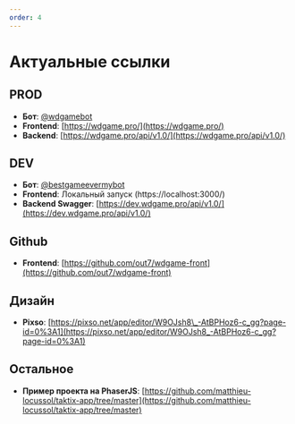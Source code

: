```yaml
---
order: 4
---
```


# Актуальные ссылки

## PROD

- **Бот**: [@wdgamebot](https://t.me/wdgamebot)
- **Frontend**: [https://wdgame.pro/](https://wdgame.pro/)
- **Backend**: [https://wdgame.pro/api/v1.0/](https://wdgame.pro/api/v1.0/)

## DEV

- **Бот**: [@bestgameevermybot](https://t.me/bestgameevermybot)
- **Frontend**: Локальный запуск (https://localhost:3000/)
- **Backend Swagger**: [https://dev.wdgame.pro/api/v1.0/](https://dev.wdgame.pro/api/v1.0/)

## Github

- **Frontend**: [https://github.com/out7/wdgame-front](https://github.com/out7/wdgame-front)

## Дизайн

- **Pixso**: [https://pixso.net/app/editor/W9OJsh8\_-AtBPHoz6-c_gg?page-id=0%3A1](https://pixso.net/app/editor/W9OJsh8_-AtBPHoz6-c_gg?page-id=0%3A1)

## Остальное

- **Пример проекта на PhaserJS**: [https://github.com/matthieu-locussol/taktix-app/tree/master](https://github.com/matthieu-locussol/taktix-app/tree/master)
